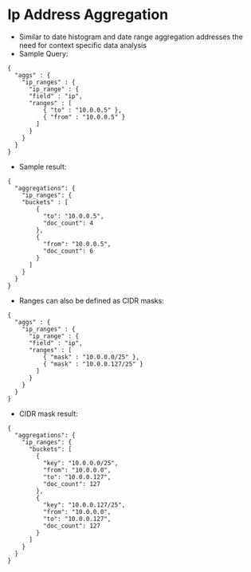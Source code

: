 # Ip Address Aggregation #

* Similar to date histogram and date range aggregation addresses the need for context specific data analysis
* Sample Query:
```
{
  "aggs" : {
    "ip_ranges" : {
      "ip_range" : {
      "field" : "ip",
      "ranges" : [
          { "to" : "10.0.0.5" },
          { "from" : "10.0.0.5" }
        ]
      }
    }
  }
}
```
* Sample result:
```
{
  "aggregations": {
    "ip_ranges": {
    "buckets" : [
        {
          "to": "10.0.0.5",
          "doc_count": 4
        },
        {
          "from": "10.0.0.5",
          "doc_count": 6
        }
      ]
    }
  }
}
```
* Ranges can also be defined as CIDR masks:
```
{
  "aggs" : {
    "ip_ranges" : {
      "ip_range" : {
      "field" : "ip",
      "ranges" : [
          { "mask" : "10.0.0.0/25" },
          { "mask" : "10.0.0.127/25" }
        ]
      }
    }
  }
}
```
* CIDR mask result:
```
{
  "aggregations": {
    "ip_ranges": {
      "buckets": [
        {
          "key": "10.0.0.0/25",
          "from": "10.0.0.0",
          "to": "10.0.0.127",
          "doc_count": 127
        },
        {
          "key": "10.0.0.127/25",
          "from": "10.0.0.0",
          "to": "10.0.0.127",
          "doc_count": 127
        }
      ]
    }
  }
}
```